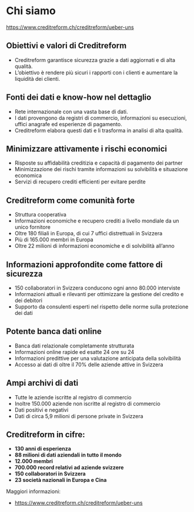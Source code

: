 # Chi siamo
https://www.creditreform.ch/creditreform/ueber-uns

## Obiettivi e valori di Creditreform

- Creditreform garantisce sicurezza grazie a dati aggiornati e di alta qualità.
- L’obiettivo è rendere più sicuri i rapporti con i clienti e aumentare la liquidità dei clienti.

## Fonti dei dati e know-how nel dettaglio

- Rete internazionale con una vasta base di dati.
- I dati provengono da registri di commercio, informazioni su esecuzioni, uffici anagrafe ed esperienze di pagamento.
- Creditreform elabora questi dati e li trasforma in analisi di alta qualità.

## Minimizzare attivamente i rischi economici
- Risposte su affidabilità creditizia e capacità di pagamento dei partner
- Minimizzazione dei rischi tramite informazioni su solvibilità e situazione economica
- Servizi di recupero crediti efficienti per evitare perdite

## Creditreform come comunità forte
- Struttura cooperativa
- Informazioni economiche e recupero crediti a livello mondiale da un unico fornitore
- Oltre 180 filiali in Europa, di cui 7 uffici distrettuali in Svizzera
- Più di 165.000 membri in Europa
- Oltre 22 milioni di informazioni economiche e di solvibilità all’anno

## Informazioni approfondite come fattore di sicurezza
- 150 collaboratori in Svizzera conducono ogni anno 80.000 interviste
- Informazioni attuali e rilevanti per ottimizzare la gestione del credito e dei debitori
- Supporto da consulenti esperti nel rispetto delle norme sulla protezione dei dati

## Potente banca dati online
- Banca dati relazionale completamente strutturata
- Informazioni online rapide ed esatte 24 ore su 24
- Informazioni predittive per una valutazione anticipata della solvibilità
- Accesso ai dati di oltre il 70% delle aziende attive in Svizzera

## Ampi archivi di dati
- Tutte le aziende iscritte al registro di commercio
- Inoltre 150.000 aziende non iscritte al registro di commercio
- Dati positivi e negativi
- Dati di circa 5,9 milioni di persone private in Svizzera

## Creditreform in cifre:

- **130 anni di esperienza**
- **88 milioni di dati aziendali in tutto il mondo**
- **12.000 membri**
- **700.000 record relativi ad aziende svizzere**
- **150 collaboratori in Svizzera**
- **23 società nazionali in Europa e Cina**

Maggiori informazioni:
- https://www.creditreform.ch/creditreform/ueber-uns